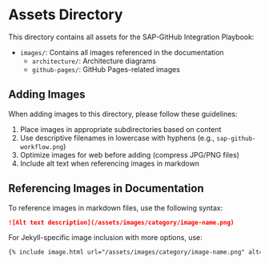 # Assets Directory

This directory contains all assets for the SAP-GitHub Integration Playbook:

- `images/`: Contains all images referenced in the documentation
  - `architecture/`: Architecture diagrams
  - `github-pages/`: GitHub Pages-related images

## Adding Images

When adding images to this directory, please follow these guidelines:

1. Place images in appropriate subdirectories based on content
2. Use descriptive filenames in lowercase with hyphens (e.g., `sap-github-workflow.png`)
3. Optimize images for web before adding (compress JPG/PNG files)
4. Include alt text when referencing images in markdown

## Referencing Images in Documentation

To reference images in markdown files, use the following syntax:

```markdown
![Alt text description](/assets/images/category/image-name.png)
```

For Jekyll-specific image inclusion with more options, use:

```markdown
{% include image.html url="/assets/images/category/image-name.png" alt="Description" caption="Optional caption" %}
``` 